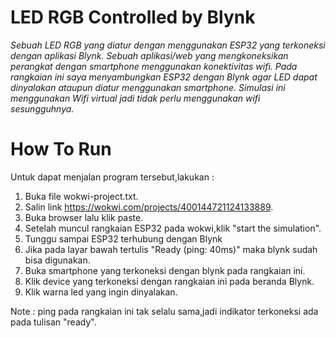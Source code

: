# LED RGB Controlled by Blynk
_Sebuah LED RGB yang diatur dengan menggunakan ESP32 yang terkoneksi dengan aplikasi Blynk. Sebuah aplikasi/web yang mengkoneksikan perangkat dengan smartphone menggunakan konektivitas wifi. Pada rangkaian ini saya menyambungkan ESP32 dengan Blynk agar LED dapat dinyalakan ataupun diatur menggunakan smartphone. Simulasi ini menggunakan Wifi virtual jadi tidak perlu menggunakan wifi sesungguhnya._

# How To Run
Untuk dapat menjalan program tersebut,lakukan :
1. Buka file wokwi-project.txt.
2. Salin link https://wokwi.com/projects/400144721124133889.
3. Buka browser lalu klik paste.
4. Setelah muncul rangkaian ESP32 pada wokwi,klik "start the simulation".
5. Tunggu sampai ESP32 terhubung dengan Blynk
6. Jika pada layar bawah tertulis "Ready (ping: 40ms)" maka blynk sudah bisa digunakan.
7. Buka smartphone yang terkoneksi dengan blynk pada rangkaian ini.
8. Klik device yang terkoneksi dengan rangkaian ini pada beranda Blynk.
9. Klik warna led yang ingin dinyalakan.

Note :
ping pada rangkaian ini tak selalu sama,jadi indikator terkoneksi ada pada tulisan "ready".
